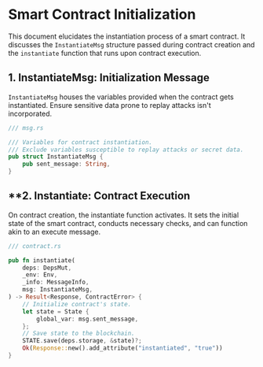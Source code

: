 # **Smart Contract Initialization**

This document elucidates the instantiation process of a smart contract. It discusses the `InstantiateMsg` structure passed during contract creation and the `instantiate` function that runs upon contract execution.

## **1. InstantiateMsg: Initialization Message**

`InstantiateMsg` houses the variables provided when the contract gets instantiated. Ensure sensitive data prone to replay attacks isn't incorporated.

```rust
/// msg.rs

/// Variables for contract instantiation.
/// Exclude variables susceptible to replay attacks or secret data.
pub struct InstantiateMsg {
    pub sent_message: String,
}
```

## **2. Instantiate: Contract Execution

On contract creation, the instantiate function activates. It sets the initial state of the smart contract, conducts necessary checks, and can function akin to an execute message.

```rust
/// contract.rs

pub fn instantiate(
    deps: DepsMut,
    _env: Env,
    _info: MessageInfo,
    msg: InstantiateMsg,
) -> Result<Response, ContractError> {
    // Initialize contract's state.
    let state = State {
        global_var: msg.sent_message,
    };
    // Save state to the blockchain.
    STATE.save(deps.storage, &state)?;
    Ok(Response::new().add_attribute("instantiated", "true"))
}

```
